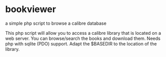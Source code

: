 bookviewer
==========

a simple php script to browse a calibre database

This php script will allow you to access a calibre library that is located on a web server. You can browse/search the books and download them.
Needs php with sqlite (PDO) support.
Adapt the $BASEDIR to the location of the library.

